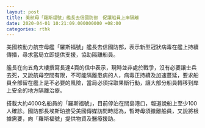 ```yaml
---
layout: post
title: 美航母「羅斯福號」艦長去信國防部　促讓船員上岸隔離
date: 2020-04-01 10:21:09.000000000 +08:00
categories: rthk
---
```


美國核動力航空母艦「羅斯福號」艦長去信國防部，表示新型冠狀病毒在艦上持續傳播，尋求當局立即提供支援，協助隔離船員。

艦長在向五角大樓撰寫長達4頁的信中表示，現時並非處於戰爭，沒有必要讓士兵去死，又說航母空間有限，不可能隔離患病的人，病毒正持續及加速蔓延，要求船員全部留在艦上是不必要的風險，當局必須採取果斷行動，讓大部分船員轉移到岸上安全的地方隔離治療。

搭載大約4000名船員的「羅斯福號」，目前停泊在關島港口，報道說船上至少100人確診。國防部長埃斯珀接受美國傳媒訪問時認為，暫時毋須撤離船員，又說將根據需要，向「羅斯福號」提供物資及醫療援助。
